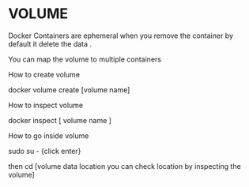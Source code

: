 # VOLUME

Docker Containers are ephemeral when you remove the container
by default it delete the data .

You can map the volume to multiple containers

How to create volume 

docker volume create [volume name]

How to inspect volume 

docker inspect [ volume name ]

How to go inside volume 

sudo su - {click enter} 

then cd [volume data location you can check location by inspecting the volume]
